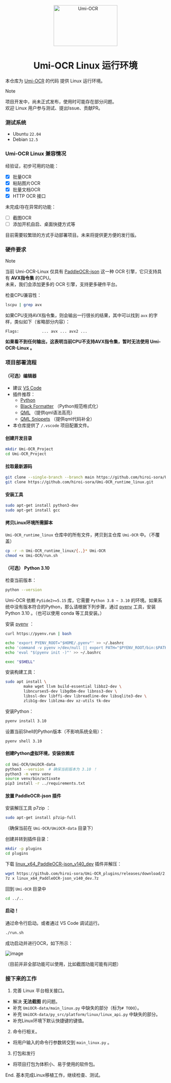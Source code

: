 <p align="center">
  <a href="https://github.com/hiroi-sora/Umi-OCR">
    <img width="200" height="128" src="https://tupian.li/images/2022/10/27/icon---256.png" alt="Umi-OCR">
  </a>
</p>

<h1 align="center">Umi-OCR Linux 运行环境</h1>

本仓库为 [Umi-OCR](https://github.com/hiroi-sora/Umi-OCR) 的代码 提供 Linux 运行环境。

> [!NOTE]
> 项目开发中，尚未正式发布，使用时可能存在部分问题。  
> 欢迎 Linux 用户参与测试、提出Issue、贡献PR。  

### 测试系统

- Ubuntu `22.04`
- Debian `12.5`

### Umi-OCR Linux 兼容情况

经验证，初步可用的功能：

- [x] 批量OCR
- [x] 粘贴图片OCR
- [x] 批量文档OCR
- [x] HTTP OCR 接口

未完成/存在异常的功能：

- [ ] 截图OCR
- [ ] 添加开机自启、桌面快捷方式等

目前需要较繁琐的方式手动部署项目。未来将提供更方便的发行版。

### 硬件要求

> [!NOTE]
> 当前 Umi-OCR-Linux 仅具有 [PaddleOCR-json](https://github.com/hiroi-sora/PaddleOCR-json) 这一种 OCR 引擎，它只支持具有 **AVX指令集** 的CPU。  
> 未来，我们会添加更多的 OCR 引擎，支持更多硬件平台。  

检查CPU兼容性：

```sh
lscpu | grep avx
```

如果CPU支持AVX指令集，则会输出一行很长的结果，其中可以找到 `avx` 的字样，类似如下（省略部分内容）：

```
Flags:          ... avx ... avx2 ...
```

**如果看不到任何输出，这表明当前CPU不支持AVX指令集，暂时无法使用 Umi-OCR-Linux 。**

### 项目部署流程

#### （可选）编辑器

- 建议 [VS Code](https://code.visualstudio.com/)
- 插件推荐：
  - [Python](https://marketplace.visualstudio.com/items?itemName=ms-python.python)
  - [Black Formatter](https://marketplace.visualstudio.com/items?itemName=ms-python.black-formatter) （Python规范格式化）
  - [QML](https://marketplace.visualstudio.com/items?itemName=bbenoist.QML) （提供qml语法高亮）
  - [QML Snippets](https://marketplace.visualstudio.com/items?itemName=ThomasVogelpohl.vsc-qml-snippets) （提供qml代码补全）
- 本仓库提供了 `/.vscode` 项目配置文件。

#### 创建开发目录

```sh
mkdir Umi-OCR_Project
cd Umi-OCR_Project
```

#### 拉取最新源码

```sh
git clone --single-branch --branch main https://github.com/hiroi-sora/Umi-OCR.git
git clone https://github.com/hiroi-sora/Umi-OCR_runtime_linux.git
```

#### 安装工具

```sh
sudo apt-get install python3-dev
sudo apt-get install gcc
```

#### 拷贝Linux环境所需脚本

`Umi-OCR_runtime_linux` 仓库中的所有文件，拷贝到主仓库 `Umi-OCR` 中。（不覆盖）

```sh
cp -r -n Umi-OCR_runtime_linux/{.,}* Umi-OCR
chmod +x Umi-OCR/run.sh
```

#### （可选） Python 3.10

检查当前版本：
```sh
python --version
```

Umi-OCR 依赖 `PySide2>=5.15` 库，它需要 `Python 3.8 ~ 3.10` 的环境。如果系统中没有版本符合的Python，那么请根据下列步骤，通过 [pyenv](https://github.com/pyenv/pyenv) 工具，安装 Python 3.10 。（也可以使用 conda 等工具安装。）


安装 [pyenv](https://github.com/pyenv/pyenv) ：
```sh
curl https://pyenv.run | bash

echo 'export PYENV_ROOT="$HOME/.pyenv"' >> ~/.bashrc
echo 'command -v pyenv >/dev/null || export PATH="$PYENV_ROOT/bin:$PATH"' >> ~/.bashrc
echo 'eval "$(pyenv init -)"' >> ~/.bashrc

exec "$SHELL"
```

安装构建工具：
```sh
sudo apt install \
        make wget llvm build-essential libbz2-dev \
        libncurses5-dev libgdbm-dev libnss3-dev \
        libssl-dev libffi-dev libreadline-dev libsqlite3-dev \
        zlib1g-dev liblzma-dev xz-utils tk-dev
```

安装Python：
```sh
pyenv install 3.10
```

设置当前Shell的Python版本（不影响系统全局）：
```sh
pyenv shell 3.10
```

#### 创建Python虚拟环境，安装依赖库

```sh
cd Umi-OCR/UmiOCR-data
python3 --version  # 确保当前版本为 3.10 ！
python3 -m venv venv
source venv/bin/activate
pip3 install -r ../requirements.txt
```

#### 放置 PaddleOCR-json 插件

安装解压工具 p7zip ：
```sh
sudo apt-get install p7zip-full
```

（确保当前在 `Umi-OCR/UmiOCR-data` 目录下）

创建并转到插件目录：

```sh
mkdir -p plugins
cd plugins
```

下载 [linux_x64_PaddleOCR-json_v140_dev](https://github.com/hiroi-sora/Umi-OCR_plugins/releases/tag/2.1.3_dev) 插件并解压：

```sh
wget https://github.com/hiroi-sora/Umi-OCR_plugins/releases/download/2.1.3_dev/linux_x64_PaddleOCR-json_v140_dev.7z
7z x linux_x64_PaddleOCR-json_v140_dev.7z
```

回到 `Umi-OCR` 目录中
```sh
cd ../..
```

#### 启动！

通过命令行启动。或者通过 VS Code 调试运行。
```sh
./run.sh
```

成功启动并进行OCR，如下所示：

![image](https://github.com/hiroi-sora/Umi-OCR_plugins/assets/56373419/3180619c-4568-43f7-bc4f-cf910d26b59c)

（目前并非全部功能可以使用，比如截图功能可能有问题）

### 接下来的工作

1. 完善 Linux 平台相关接口。

- 解决 **无法截图** 的问题。
- 补充 `UmiOCR-data/main_linux.py` 中缺失的部分（标为`# TODO`）。
- 补充 `UmiOCR-data/py_src/platform/linux/linux_api.py` 中缺失的部分。
- 补充Linux环境下默认快捷键的键值。

2. 命令行相关。

- 将用户输入的命令行参数转交到 `main_linux.py` 。

3. 打包和发行

- 将项目打包为体积小、易于使用的软件包。

End. 基本完成Linux移植工作，继续检查、测试。